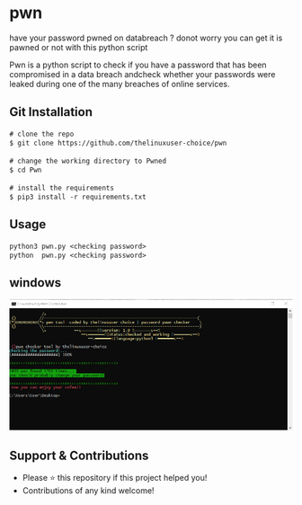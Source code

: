 # pwn
have your password pwned on databreach ? donot worry you can get it is pawned or not with this python script

Pwn is a python script to check if you have a password that has been compromised in a data breach andcheck whether your passwords were leaked during one of the many breaches of online services.



## Git Installation
```
# clone the repo
$ git clone https://github.com/thelinuxuser-choice/pwn

# change the working directory to Pwned
$ cd Pwn

# install the requirements
$ pip3 install -r requirements.txt
```

## Usage

```
python3 pwn.py <checking password>
python  pwn.py <checking password>

```
## windows
<p align="center">
  <img src="/assets/windows.png">
</p>

## Support & Contributions
- Please ⭐️ this repository if this project helped you!
- Contributions of any kind welcome!



